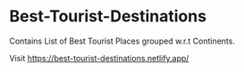# Best-Tourist-Destinations

Contains List of Best Tourist Places grouped w.r.t Continents.

Visit https://best-tourist-destinations.netlify.app/
